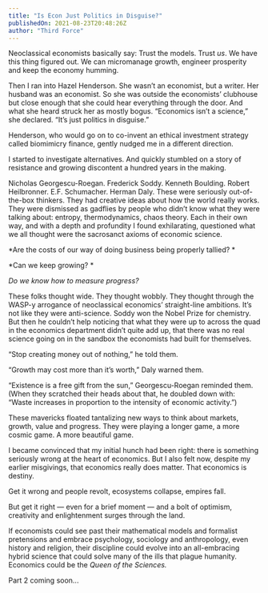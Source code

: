 ```yaml
---
title: "Is Econ Just Politics in Disguise?"
publishedOn: 2021-08-23T20:48:26Z
author: "Third Force"
---
```


Neoclassical economists basically say: Trust the models. Trust *us*. We have this thing figured out. We can micromanage growth, engineer prosperity and keep the economy humming.

Then I ran into Hazel Henderson. She wasn’t an economist, but a writer. Her husband was an economist. So she was outside the economists’ clubhouse but close enough that she could hear everything through the door. And what she heard struck her as mostly bogus. “Economics isn’t a science,” she declared. “It’s just politics in disguise.”

Henderson, who would go on to co-invent an ethical investment strategy called biomimicry finance, gently nudged me in a different direction.

I started to investigate alternatives. And quickly stumbled on a story of resistance and growing discontent a hundred years in the making.

Nicholas Georgescu-Roegan. Frederick Soddy. Kenneth Boulding. Robert Heilbronner. E.F. Schumacher. Herman Daly. These were seriously out-of-the-box thinkers. They had creative ideas about how the world really works. They were dismissed as gadflies by people who didn’t know what they were talking about: entropy, thermodynamics, chaos theory. Each in their own way, and with a depth and profundity I found exhilarating, questioned what we all thought were the sacrosanct axioms of economic science.

*Are the costs of our way of doing business being properly tallied?
*

*Can we keep growing?
*

*Do we know how to measure progress?*

These folks thought wide. They thought wobbly. They thought through the WASP-y arrogance of neoclassical economics’ straight-line ambitions. It’s not like they were anti-science. Soddy won the Nobel Prize for chemistry. But then he couldn’t help noticing that what they were up to across the quad in the economics department didn’t quite add up, that there was no real science going on in the sandbox the economists had built for themselves.

“Stop creating money out of nothing,” he told them.

“Growth may cost more than it’s worth,” Daly warned them.

“Existence is a free gift from the sun,” Georgescu-Roegan reminded them. (When they scratched their heads about that, he doubled down with: “Waste increases in proportion to the intensity
of economic activity.”)

These mavericks floated tantalizing new ways to think about markets, growth, value and progress. They were playing a longer game, a more cosmic game. A more beautiful game.

I became convinced that my initial hunch had been right: there is something seriously wrong at the heart of economics. But I also felt now, despite my earlier misgivings, that economics really does matter. That economics is destiny.

Get it wrong and people revolt, ecosystems collapse, empires fall.

But get it right — even for a brief moment — and a bolt of optimism, creativity and enlightenment surges through the land.

If economists could see past their mathematical models and formalist pretensions and embrace psychology, sociology and anthropology, even history and religion, their discipline could evolve into an all-embracing hybrid science that could solve many of the ills that plague humanity. Economics could be the *Queen of the Sciences.*

Part 2 coming soon...